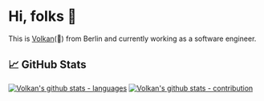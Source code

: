# Hi, folks 👋

This is [Volkan](https://www.linkedin.com/in/volkantokmak/)(🌋) from Berlin and currently working as a software engineer.

## &#x1f4c8; GitHub Stats

[![Volkan's github stats - languages](https://github-readme-stats.vercel.app/api/top-langs/?username=volkanto)](https://github.com/volkanto)
[![Volkan's github stats - contribution](https://github-readme-stats.vercel.app/api?username=volkanto)](https://github.com/volkanto)

<!--
**volkanto/volkanto** is a ✨ _special_ ✨ repository because its `README.md` (this file) appears on your GitHub profile.

Here are some ideas to get you started:

- 🔭 I’m currently working on ...
- 🌱 I’m currently learning ...
- 👯 I’m looking to collaborate on ...
- 🤔 I’m looking for help with ...
- 💬 Ask me about ...
- 📫 How to reach me: ...
- 😄 Pronouns: ...
- ⚡ Fun fact: ...
-->
